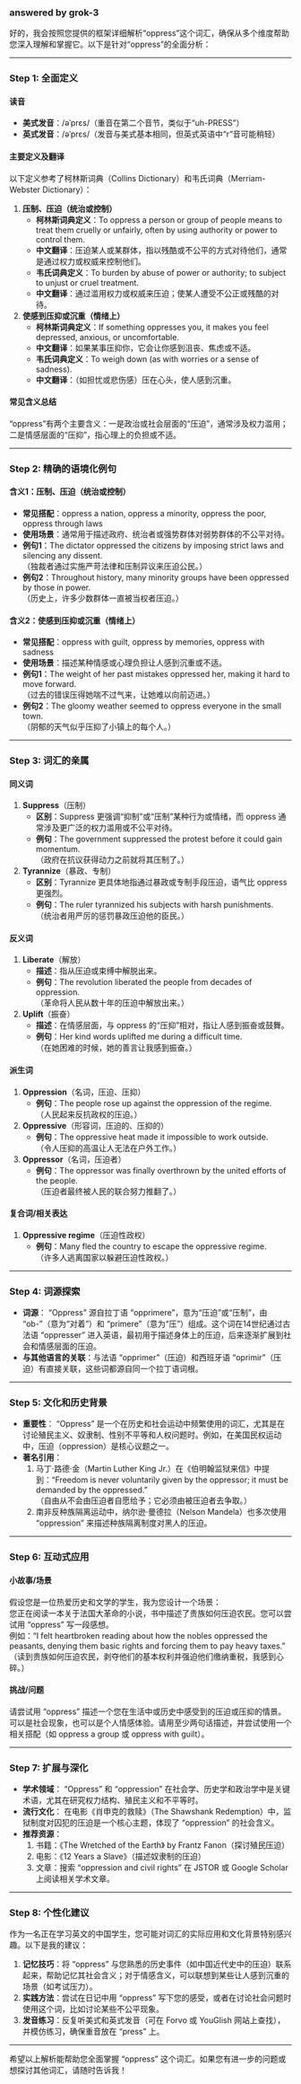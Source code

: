 ### answered by grok-3
好的，我会按照您提供的框架详细解析“oppress”这个词汇，确保从多个维度帮助您深入理解和掌握它。以下是针对“oppress”的全面分析：

---

### Step 1: 全面定义
#### 读音
- **美式发音**：/əˈprɛs/（重音在第二个音节，类似于“uh-PRESS”）
- **英式发音**：/əˈprɛs/（发音与美式基本相同，但英式英语中“r”音可能稍轻）

#### 主要定义及翻译
以下定义参考了柯林斯词典（Collins Dictionary）和韦氏词典（Merriam-Webster Dictionary）：
1. **压制、压迫（统治或控制）**
   - **柯林斯词典定义**：To oppress a person or group of people means to treat them cruelly or unfairly, often by using authority or power to control them.
   - **中文翻译**：压迫某人或某群体，指以残酷或不公平的方式对待他们，通常是通过权力或权威来控制他们。
   - **韦氏词典定义**：To burden by abuse of power or authority; to subject to unjust or cruel treatment.
   - **中文翻译**：通过滥用权力或权威来压迫；使某人遭受不公正或残酷的对待。
2. **使感到压抑或沉重（情绪上）**
   - **柯林斯词典定义**：If something oppresses you, it makes you feel depressed, anxious, or uncomfortable.
   - **中文翻译**：如果某事压抑你，它会让你感到沮丧、焦虑或不适。
   - **韦氏词典定义**：To weigh down (as with worries or a sense of sadness).
   - **中文翻译**：（如担忧或悲伤感）压在心头，使人感到沉重。

#### 常见含义总结
“oppress”有两个主要含义：一是政治或社会层面的“压迫”，通常涉及权力滥用；二是情感层面的“压抑”，指心理上的负担或不适。

---

### Step 2: 精确的语境化例句
#### 含义1：压制、压迫（统治或控制）
- **常见搭配**：oppress a nation, oppress a minority, oppress the poor, oppress through laws
- **使用场景**：通常用于描述政府、统治者或强势群体对弱势群体的不公平对待。
- **例句1**：The dictator oppressed the citizens by imposing strict laws and silencing any dissent.  
  （独裁者通过实施严苛法律和压制异议来压迫公民。）
- **例句2**：Throughout history, many minority groups have been oppressed by those in power.  
  （历史上，许多少数群体一直被当权者压迫。）

#### 含义2：使感到压抑或沉重（情绪上）
- **常见搭配**：oppress with guilt, oppress by memories, oppress with sadness
- **使用场景**：描述某种情感或心理负担让人感到沉重或不适。
- **例句1**：The weight of her past mistakes oppressed her, making it hard to move forward.  
  （过去的错误压得她喘不过气来，让她难以向前迈进。）
- **例句2**：The gloomy weather seemed to oppress everyone in the small town.  
  （阴郁的天气似乎压抑了小镇上的每个人。）

---

### Step 3: 词汇的亲属
#### 同义词
1. **Suppress**（压制）
   - **区别**：Suppress 更强调“抑制”或“压制”某种行为或情绪，而 oppress 通常涉及更广泛的权力滥用或不公平对待。
   - **例句**：The government suppressed the protest before it could gain momentum.  
     （政府在抗议获得动力之前就将其压制了。）
2. **Tyrannize**（暴政、专制）
   - **区别**：Tyrannize 更具体地指通过暴政或专制手段压迫，语气比 oppress 更强烈。
   - **例句**：The ruler tyrannized his subjects with harsh punishments.  
     （统治者用严厉的惩罚暴政压迫他的臣民。）

#### 反义词
1. **Liberate**（解放）
   - **描述**：指从压迫或束缚中解脱出来。
   - **例句**：The revolution liberated the people from decades of oppression.  
     （革命将人民从数十年的压迫中解放出来。）
2. **Uplift**（振奋）
   - **描述**：在情感层面，与 oppress 的“压抑”相对，指让人感到振奋或鼓舞。
   - **例句**：Her kind words uplifted me during a difficult time.  
     （在她困难的时候，她的善言让我感到振奋。）

#### 派生词
1. **Oppression**（名词，压迫、压抑）
   - **例句**：The people rose up against the oppression of the regime.  
     （人民起来反抗政权的压迫。）
2. **Oppressive**（形容词，压迫的、压抑的）
   - **例句**：The oppressive heat made it impossible to work outside.  
     （令人压抑的高温让人无法在户外工作。）
3. **Oppressor**（名词，压迫者）
   - **例句**：The oppressor was finally overthrown by the united efforts of the people.  
     （压迫者最终被人民的联合努力推翻了。）

#### 复合词/相关表达
1. **Oppressive regime**（压迫性政权）
   - **例句**：Many fled the country to escape the oppressive regime.  
     （许多人逃离国家以躲避压迫性政权。）

---

### Step 4: 词源探索
- **词源**： “Oppress” 源自拉丁语 “opprimere”，意为“压迫”或“压制”，由 “ob-”（意为“对着”）和 “primere”（意为“压”）组成。这个词在14世纪通过古法语 “oppresser” 进入英语，最初用于描述身体上的压迫，后来逐渐扩展到社会和情感层面的压迫。
- **与其他语言的关联**：与法语 “opprimer”（压迫）和西班牙语 “oprimir”（压迫）有直接关联，这些词都源自同一个拉丁语词根。

---

### Step 5: 文化和历史背景
- **重要性**： “Oppress” 是一个在历史和社会运动中频繁使用的词汇，尤其是在讨论殖民主义、奴隶制、性别不平等和人权问题时。例如，在美国民权运动中，压迫（oppression）是核心议题之一。
- **著名引用**：
  1. 马丁·路德·金（Martin Luther King Jr.）在《伯明翰监狱来信》中提到：“Freedom is never voluntarily given by the oppressor; it must be demanded by the oppressed.”  
     （自由从不会由压迫者自愿给予；它必须由被压迫者去争取。）
  2. 南非反种族隔离运动中，纳尔逊·曼德拉（Nelson Mandela）也多次使用 “oppression” 来描述种族隔离制度对黑人的压迫。

---

### Step 6: 互动式应用
#### 小故事/场景
假设您是一位热爱历史和文学的学生，我为您设计一个场景：  
您正在阅读一本关于法国大革命的小说，书中描述了贵族如何压迫农民。您可以尝试用 “oppress” 写一段感想。  
例如：“I felt heartbroken reading about how the nobles oppressed the peasants, denying them basic rights and forcing them to pay heavy taxes.”  
（读到贵族如何压迫农民，剥夺他们的基本权利并强迫他们缴纳重税，我感到心碎。）

#### 挑战/问题
请尝试用 “oppress” 描述一个您在生活中或历史中感受到的压迫或压抑的情景。可以是社会现象，也可以是个人情感体验。请用至少两句话描述，并尝试使用一个相关搭配（如 oppress a group 或 oppress with guilt）。

---

### Step 7: 扩展与深化
- **学术领域**： “Oppress” 和 “oppression” 在社会学、历史学和政治学中是关键术语，尤其在研究权力结构、殖民主义和不平等时。
- **流行文化**： 在电影《肖申克的救赎》（The Shawshank Redemption）中，监狱制度对囚犯的压迫是一个核心主题，体现了 “oppression” 的社会含义。
- **推荐资源**：
  1. 书籍：《The Wretched of the Earth》 by Frantz Fanon（探讨殖民压迫）
  2. 电影：《12 Years a Slave》（描述奴隶制的压迫）
  3. 文章：搜索 “oppression and civil rights” 在 JSTOR 或 Google Scholar 上阅读相关学术文章。

---

### Step 8: 个性化建议
作为一名正在学习英文的中国学生，您可能对词汇的实际应用和文化背景特别感兴趣。以下是我的建议：
1. **记忆技巧**：将 “oppress” 与您熟悉的历史事件（如中国近代史中的压迫）联系起来，帮助记忆其社会含义；对于情感含义，可以联想到某些让人感到沉重的场景（如考试压力）。
2. **实践方法**：尝试在日记中用 “oppress” 写下您的感受，或者在讨论社会问题时使用这个词，比如讨论某些不公平现象。
3. **发音练习**：反复听美式和英式发音（可在 Forvo 或 YouGlish 网站上查找），并模仿练习，确保重音放在 “press” 上。

---

希望以上解析能帮助您全面掌握 “oppress” 这个词汇。如果您有进一步的问题或想探讨其他词汇，请随时告诉我！
